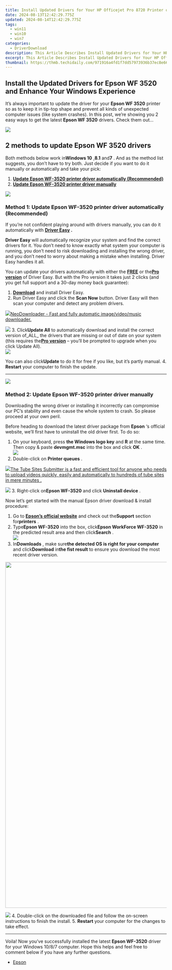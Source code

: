 ```yaml
---
title: Install Updated Drivers for Your HP Officejet Pro 8720 Printer on Windows Machines
date: 2024-08-13T12:42:29.775Z
updated: 2024-08-14T12:42:29.775Z
tags:
  - win11
  - win10
  - win7
categories:
  - DriverDownload
description: This Article Describes Install Updated Drivers for Your HP Officejet Pro 8720 Printer on Windows Machines
excerpt: This Article Describes Install Updated Drivers for Your HP Officejet Pro 8720 Printer on Windows Machines
thumbnail: https://thmb.techidaily.com/971916a4fd1f7dd57973936b37ec8e66ff6e047a050c7b4ce7db28477b295909.jpg
---
```


## Install the Updated Drivers for Epson WF 3520 and Enhance Your Windows Experience

It’s always important to update the driver for your **Epson WF 3520**  printer so as to keep it in tip-top shape and prevent all kinds of unexpected computer issues (like system crashes).  In this post, we’re showing you 2 easy ways to get the latest **Epson WF 3520**  drivers. Check them out…

<!-- affiliate ads begin -->
<a href="https://secure.2checkout.com/order/checkout.php?PRODS=4940312&QTY=1&AFFILIATE=108875&CART=1"><img src="https://secure.avangate.com/images/merchant/333ac5d90817d69113471fbb6e531bee/sps-partnership-728x90eng.png" border="0"></a>
<!-- affiliate ads end -->
## 2 methods to update Epson WF 3520 drivers

 Both methods below work in**Windows 10** ,**8.1** and**7** .  And as the method list suggests, you don’t have to try both. Just decide if you want to do it manually or automatically and take your pick:

1. **[Update Epson WF-3520 printer driver automatically (Recommended)](https://tools.techidaily.com/drivereasy/download/)**
2. **[Update Epson WF-3520 printer driver manually](https://tools.techidaily.com/drivereasy/download/)**

<!-- affiliate ads begin -->
<a href="https://store.revouninstaller.com/order/checkout.php?PRODS=27889512&QTY=1&AFFILIATE=108875&CART=1"><img src="https://secure.avangate.com/images/merchant/4282ec8de8c9be897e7aff4aa231b1a4/728__90.jpg" border="0"></a>
<!-- affiliate ads end -->
### Method 1: Update Epson WF-3520 printer driver automatically (Recommended)

 If you’re not confident playing around with drivers manually, you can do it automatically with **[Driver Easy](https://tools.techidaily.com/drivereasy/download/) .**

**Driver Easy**   will automatically recognize your system and find the correct drivers for it. You don’t need to know exactly what system your computer is running, you don’t need to risk downloading and installing the wrong driver, and you don’t need to worry about making a mistake when installing. Driver Easy handles it all.

 You can update your drivers automatically with either the **[FREE](https://tools.techidaily.com/drivereasy/download/)**  or the[**Pro version**](https://tools.techidaily.com/drivereasy/download/) of Driver Easy. But with the Pro version it takes just 2 clicks (and you get full support and a 30-day money back guarantee):

1. **[Download](https://tools.techidaily.com/drivereasy/download/)**  and install Driver Easy.
2. Run Driver Easy and click the **Scan Now** button. Driver Easy will then scan your computer and detect any problem drivers.  
<!-- affiliate ads begin -->
<a href="https://secure.2checkout.com/order/checkout.php?PRODS=4559731&QTY=1&AFFILIATE=108875&CART=1"><img src="http://www.neowise.com/images/nd-ss-w200.jpg" border="0">NeoDownloader - Fast and fully automatic image/video/music downloader. </a>
<!-- affiliate ads end -->
![](https://images.drivereasy.com/wp-content/uploads/2018/11/img_5be2bd9e07d18.jpg)
3. Click**Update All** to automatically download and install the correct version of_ALL_ the drivers that are missing or out of date on your system (this requires the[**Pro version**](https://tools.techidaily.com/drivereasy/download/) – you’ll be prompted to upgrade when you click Update All).  
![](https://images.drivereasy.com/wp-content/uploads/2018/10/img_5bb83ebb46123.jpg)  

 You can also click**Update** to do it for free if you like, but it’s partly manual.
4. **Restart** your computer to finish the update.

---

<!-- affiliate ads begin -->
<a href="https://secure.2checkout.com/order/checkout.php?PRODS=4715391&QTY=1&AFFILIATE=108875&CART=1"><img src="https://secure.avangate.com/images/merchant/7f687767ccf20fcea1c9dc4a5adc2326/Digisigner_banner_728_x_90_color_version.png" border="0"></a>
<!-- affiliate ads end -->
### Method 2: Update Epson WF-3520 printer driver manually

 Downloading the wrong driver or installing it incorrectly can compromise our PC’s stability and even cause the whole system to crash. So please proceed at your own peril.

Before heading to download the latest driver package from **Epson**  ‘s official website, we’ll first have to uninstall the old driver first. To do so:

1. On your keyboard, press **the Windows logo key** and **R** at the same time. Then copy & paste **devmgmt.msc**  into the box and click **OK** .  
![](https://images.drivereasy.com/wp-content/uploads/2018/05/img_5afb9c1b96ba9.png)
2. Double-click on **Printer queues** .  
<!-- affiliate ads begin -->
<a href="https://secure.2checkout.com/order/checkout.php?PRODS=4531356&QTY=1&AFFILIATE=108875&CART=1"><img src="https://secure.avangate.com/images/merchant/8fdd149fcaa7058caccc9c4ad5b0d89a/products/tss-box.JPG" border="0">The Tube Sites Submitter is a fast and efficient tool for anyone who needs to upload videos quickly, easily and automatically to hundreds of tube sites in mere minutes . </a>
<!-- affiliate ads end -->
![](https://images.drivereasy.com/wp-content/uploads/2018/06/img_5b1a5b86a48f2.jpg)
3. Right-click on**Epson WF-3520**  and click **Uninstall device** .

 Now let’s get started with the manual Epson driver download & install procedure:

1. Go to **[Epson’s official website](https://epson.com/usa)**  and check out the**Support** section for**printers** .
2. Type**Epson WF-3520** into the box, click**Epson WorkForce WF-3520** in the predicted result area and then click**Search** .  
![](https://images.drivereasy.com/wp-content/uploads/2018/06/img_5b2a29076dffe.jpg)
3. In**Downloads** , make sure**the detected OS is right for your computer** and click**Download** in**the fist result** to ensure you download the most recent driver version.  
<!-- affiliate ads begin -->
<a href="https://versadesk.pxf.io/c/5597632/1892108/21290" target="_top" id="1892108"><img src="//a.impactradius-go.com/display-ad/21290-1892108" border="0" alt="" width="1080" height="1080"/></a><img height="0" width="0" src="https://imp.pxf.io/i/5597632/1892108/21290" style="position:absolute;visibility:hidden;" border="0" />
<!-- affiliate ads end -->
![](https://images.drivereasy.com/wp-content/uploads/2018/06/img_5b2a2a3de500f.jpg)
4. Double-click on the downloaded file and follow the on-screen instructions to finish the install.
5. **Restart** your computer for the changes to take effect.

---

Voila! Now you’ve successfully installed the latest **Epson WF-3520**  driver for your Windows 10/8/7 computer. Hope this helps and feel free to comment below if you have any further questions.

* [Epson](https://tools.techidaily.com/drivereasy/download/)

<ins class="adsbygoogle"
     style="display:block"
     data-ad-format="autorelaxed"
     data-ad-client="ca-pub-7571918770474297"
     data-ad-slot="1223367746"></ins>



<ins class="adsbygoogle"
     style="display:block"
     data-ad-client="ca-pub-7571918770474297"
     data-ad-slot="8358498916"
     data-ad-format="auto"
     data-full-width-responsive="true"></ins>


